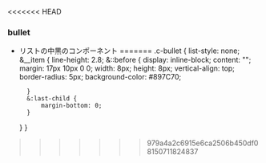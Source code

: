 <<<<<<< HEAD
### bullet
- リストの中黒のコンポーネント
=======
.c-bullet {
    list-style: none;
    &__item {
        line-height: 2.8;
        &::before {
            display: inline-block;
            content: "";
            margin: 17px 10px 0 0;
            width: 8px;
            height: 8px;
            vertical-align: top;
            border-radius: 5px;
            background-color: #897C70;

        }
        &:last-child {
            margin-bottom: 0;
        }
    }
}
>>>>>>> 979a4a2c6915e6ca2506b450df08150711824837
